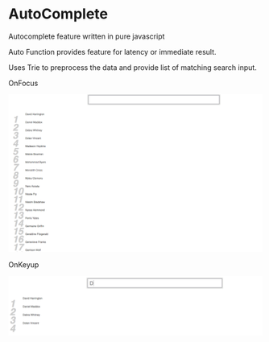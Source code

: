 # AutoComplete
Autocomplete feature written in pure javascript

Auto Function provides feature for latency or immediate result.

 Uses Trie to preprocess the data and provide list of matching search input.


 OnFocus

 ![Alt text](/screenshots/onfocus.png "onfocus")


 OnKeyup

 ![Alt text](/screenshots/onkeyup.png "onfocus")
 

